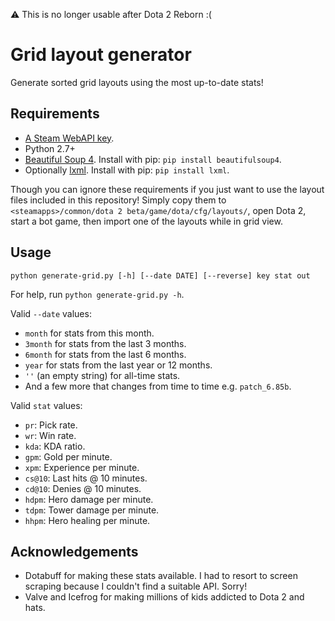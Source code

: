 ⚠️ This is no longer usable after Dota 2 Reborn :(

Grid layout generator
=====================

Generate sorted grid layouts using the most up-to-date stats!

Requirements
------------

  - [A Steam WebAPI key](https://steamcommunity.com/dev/apikey).
  - Python 2.7+
  - [Beautiful Soup 4](http://www.crummy.com/software/BeautifulSoup/). Install
      with pip: `pip install beautifulsoup4`.
  - Optionally [lxml](http://lxml.de). Install with pip: `pip install lxml`.

Though you can ignore these requirements if you just want to use the layout
files included in this repository! Simply copy them to `<steamapps>/common/dota
2 beta/game/dota/cfg/layouts/`, open Dota 2, start a bot game, then import one
of the layouts while in grid view.

Usage
-----

    python generate-grid.py [-h] [--date DATE] [--reverse] key stat out

For help, run `python generate-grid.py -h`.

Valid `--date` values:

   - `month` for stats from this month.
   - `3month` for stats from the last 3 months.
   - `6month` for stats from the last 6 months.
   - `year` for stats from the last year or 12 months.
   - `''` (an empty string) for all-time stats.
   - And a few more that changes from time to time e.g. `patch_6.85b`.

Valid `stat` values:

   - `pr`: Pick rate.
   - `wr`: Win rate.
   - `kda`: KDA ratio.
   - `gpm`: Gold per minute.
   - `xpm`: Experience per minute.
   - `cs@10`: Last hits @ 10 minutes.
   - `cd@10`: Denies @ 10 minutes.
   - `hdpm`: Hero damage per minute.
   - `tdpm`: Tower damage per minute.
   - `hhpm`: Hero healing per minute.

Acknowledgements
----------------

  - Dotabuff for making these stats available. I had to resort to screen
      scraping because I couldn't find a suitable API. Sorry!
  - Valve and Icefrog for making millions of kids addicted to Dota 2 and hats.
